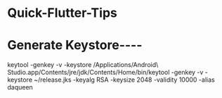 # Quick-Flutter-Tips

# Generate Keystore----

keytool -genkey -v -keystore /Applications/Android\ Studio.app/Contents/jre/jdk/Contents/Home/bin/keytool -genkey -v -keystore ~/release.jks -keyalg RSA -keysize 2048 -validity 10000 -alias daqueen
